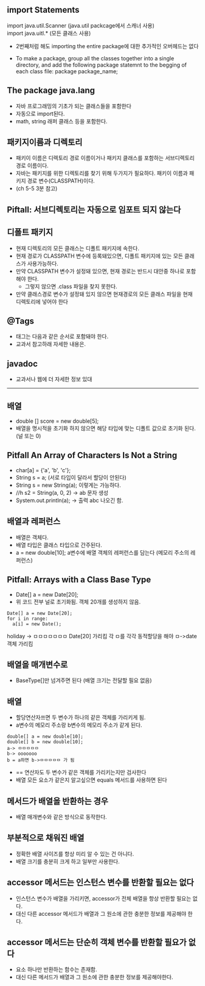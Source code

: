 ## import Statements

import java.util.Scanner (java.util packcage에서 스캐너 사용)  
import java.uitl.* (모든 클래스 사용)
- 2번째처럼 해도 importing the entire package에 대한 추가적인 오버헤드는 없다

- To make a package, group all the classes together into a single directory,
and add the following package statemnt to the begging of each class file:
package package_name;

## The package java.lang
- 자바 프로그래밍의 기초가 되는 클래스들을 포함한다
- 자동으로 import된다.
- math, string 래퍼 클래스 등을 포함한다.

## 패키지이름과 디렉토리
- 패키이 이름은 디렉토리 경로 이름이거나 패키지 클래스를 포함하는 서브디렉토리 경로 이름이다.
- 자바는 패키지를 위한 디렉토리를 찾기 위해 두가지가 필요하다. 패키이 이름과 패키지 경로 변수(CLASSPATH)이다.
- (ch 5-5 3분 참고)

## Piftall: 서브디렉토리는 자동으로 임포트 되지 않는다

## 디폴트 패키지
- 현재 디렉토리의 모든 클래스는 디폴트 패키지에 속한다.
- 현재 경로가 CLASSPATH 변수에 등록돼있으면, 디폴트 패키지에 있는 모든 클래스가 사용가능하다.
- 만약 CLASSPATH 변수가 설정돼 있으면, 현재 경로는 반드시 대안중 하나로 포함해야 한다.
  - 그렇지 않으면 .class 파일을 찾지 못한다.
- 만약 클래스경로 변수가 설정돼 있지 않으면 현재경로의 모든 클래스 파일을 현재 디렉토리에 넣어야 한다

## @Tags
- 태그는 다음과 같은 순서로 포함돼야 한다.
- 교과서 참고하래 자세한 내용은.

## javadoc
- 교과서나 웹에 더 자세한 정보 있대

---

## 배열
- double [] score = new double[5];
- 배열을 명시적을 초기화 하지 않으면 해당 타입에 맞는 디폴트 값으로 초기화 된다. (널 또는 0)

## Pitfall An Array of Characters Is Not a String
- char[a] = {'a', 'b', 'c'};
- String s = a; (서로 타입이 달라서 할당이 안된다)
- String s = new String(a); 이렇게는 가능하다.
- //h s2 = String(a, 0, 2) -> ab 문자 생성
- System.out.println(a); -> 출력 abc 나오긴 함.


## 배열과 레퍼런스
- 배열은 객체다.
- 배열 타입은 클래스 타입으로 간주된다.
- a = new double[10]; a변수에 배열 객체의 레퍼런스를 담는다 (메모리 주소의 레퍼런스)

## Pitfall: Arrays with a Class Base Type
- Date[] a = new Date[20];
- 위 코드 전부 널로 초기화됨. 객체 20개를 생성하지 않음.
```
Date[] a = new Date[20];
for i in range:
  a[i] = new Date();
```

holiday -> ㅁㅁㅁㅁㅁㅁㅁ Date[20] 가리킴
각 ㅁ를 각각 동적할당을 해야 ㅁ->date객체 가리킴

## 배열을 매개변수로
- BaseType[]만 넘겨주면 된다 (배열 크기는 전달할 필요 없음)

## 배열
- 할당연산자쓰면 두 변수가 하나의 같은 객체를 가리키게 됨.
- a변수의 메모리 주소랑 b변수의 메모리 주소가 같게 된다.

```
double[] a = new double[10];
double[] b = new double[10];
a-> ㅁㅁㅁㅁㅁ
b-> ooooooo
b = a하면 b->ㅁㅁㅁㅁㅁ 가 됨
```
- == 연산자도 두 변수가 같은 객체를 가리키는지만 검사한다
- 배열 모든 요소가 같은지 알고싶으면 equals 메서드를 사용하면 된다

## 메서드가 배열을 반환하는 경우
- 배열 매개변수와 같은 방식으로 동작한다.

## 부분적으로 채워진 배열
- 정확한 배열 사이즈를 항상 미리 알 수 있는 건 아니다.
- 배열 크기를 충분히 크게 하고 일부만 사용한다.

## accessor 메서드는 인스턴스 변수를 반환할 필요는 없다
- 인스턴스 변수가 배열을 가리키면, accessor가 전체 배열을 항상 반환할 필요는 없다.
- 대신 다른 accessor 메서드가 배열과 그 원소에 관한 충분한 정보를 제공해야 한다.  

## accessor 메서드는 단순히 객체 변수를 반환할 필요가 없다
- 요소 하나만 반환하는 함수는 존재함.
- 대신 다른 메서드가 배열과 그 원소에 관한 충분한 정보를 제공해야한다.